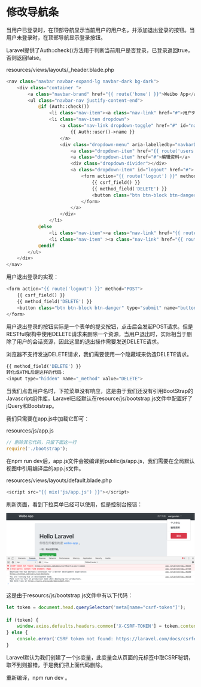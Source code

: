 # 修改导航条

当用户已登录时，在顶部导航显示当前用户的用户名，并添加退出登录的按钮。当用户未登录时，在顶部导航显示登录按钮。  

Laravel提供了Auth::check()方法用于判断当前用户是否登录，已登录返回true，否则返回false。  

resources/views/layouts/_header.blade.php
```php
<nav class="navbar navbar-expand-lg navbar-dark bg-dark">
    <div class="container ">
        <a class="navbar-brand" href="{{ route('home') }}">Weibo App</a>
        <ul class="navbar-nav justify-content-end">
            @if (Auth::check())
                <li class="nav-item"><a class="nav-link" href="#">用户列表</a></li>
                <li class="nav-item dropdown">
                    <a class="nav-link dropdown-toggle" href="#" id="navbarDropdown" role="button" data-toggle="dropdown" aria-haspopup="true" aria-expanded="false">
                        {{ Auth::user()->name }}
                    </a>
                    <div class="dropdown-menu" aria-labelledby="navbarDropdown">
                        <a class="dropdown-item" href="{{ route('users.show', Auth::user()) }}">个人中心</a>
                        <a class="dropdown-item" href="#">编辑资料</a>
                        <div class="dropdown-divider"></div>
                        <a class="dropdown-item" id="logout" href="#">
                            <form action="{{ route('logout') }}" method="POST">
                                {{ csrf_field() }}
                                {{ method_field('DELETE') }}
                                <button class="btn btn-block btn-danger" type="submit" name="button">退出</button>
                            </form>
                        </a>
                    </div>
                </li>
            @else
                <li class="nav-item"><a class="nav-link" href="{{ route('help') }}">帮助</a></li>
                <li class="nav-item" ><a class="nav-link" href="{{ route('login') }}">登录</a></li>
            @endif
        </ul>
    </div>
</nav>
```

用户退出登录的实现：
```php
<form action="{{ route('logout') }}" method="POST">
    {{ csrf_field() }}
    {{ method_field('DELETE') }}
    <button class="btn btn-block btn-danger" type="submit" name="button">退出</button>
</form>
```
用户退出登录的按钮实际是一个表单的提交按钮，点击后会发起POST请求。但是RESTful架构中使用DELETE请求来删除一个资源，当用户退出时，实际相当于删除了用户的会话资源，因此这里的退出操作需要发送DELETE请求。  

浏览器不支持发送DELETE请求，我们需要使用一个隐藏域来伪造DELETE请求。
```php
{{ method_field('DELETE') }}
转化成HTML后是这样的代码：
<input type="hidden" name="_method" value="DELETE">
```

当我们点击用户名时，下拉菜单没有响应，这是由于我们还没有引用BootStrap的Javascript组件库，Laravel已经默认在resource/js/bootstrap.js文件中配置好了jQuery和Bootstrap。  

我们只需要在app.js中加载它即可：  

resources/js/app.js
```js
// 删除其它代码，只留下面这一行
require('./bootstrap');
```

在npm run dev后，app.js文件会被编译到public/js/app.js，我们需要在全局默认视图中引用编译后的app.js文件。  

resources/views/layouts/default.blade.php
```php
<script src="{{ mix('js/app.js') }}"></script>
```
刷新页面，看到下拉菜单已经可以使用，但是控制台报错：  

![csrf](https://raw.githubusercontent.com/duiying/img/master/weibo-app-csrf.png)   

这是由于resourcs/js/bootstrap.js文件中有以下代码：
```js
let token = document.head.querySelector('meta[name="csrf-token"]');

if (token) {
    window.axios.defaults.headers.common['X-CSRF-TOKEN'] = token.content;
} else {
    console.error('CSRF token not found: https://laravel.com/docs/csrf#csrf-x-csrf-token');
}
```

Laravel默认为我们创建了一个js变量，此变量会从页面的元标签中取CSRF秘钥，取不到则报错，于是我们把上面代码删除。  

重新编译，npm run dev 。